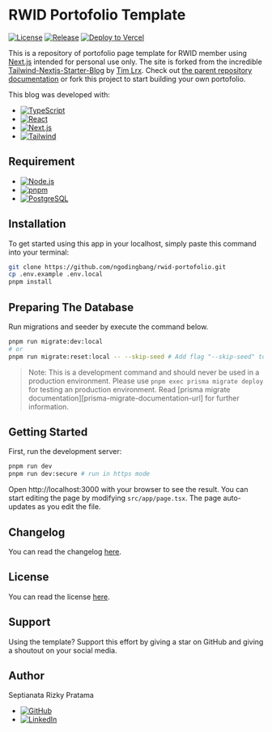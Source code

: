 # RWID Portofolio Template

[![License](https://badgen.net/github/license/ngodingbang/rwid-portofolio "License")](LICENSE.md)
[![Release](https://badgen.net/github/release/ngodingbang/rwid-portofolio "Release")](https://github.com/ngodingbang/rwid-portofolio/releases)
[![Deploy to Vercel](https://github.com/ngodingbang/rwid-portofolio/actions/workflows/main.yml/badge.svg "Deploy to Vercel")](https://github.com/ngodingbang/rwid-portofolio/actions/workflows/main.yml)

This is a repository of portofolio page template for RWID member using [Next.js](https://nextjs.org) intended for personal use only. The site is forked from the incredible [Tailwind-Nextjs-Starter-Blog](https://github.com/timlrx/tailwind-nextjs-starter-blog) by [Tim Lrx](https://github.com/timlrx). Check out [the parent repository documentation](https://github.com/timlrx/tailwind-nextjs-starter-blog/blob/main/README.md) or fork this project to start building your own portofolio.

This blog was developed with:

- [![TypeScript](https://img.shields.io/badge/TypeScript_5.6.2-007ACC?style=for-the-badge&logo=typescript&logoColor=white "TypeScript")](https://www.typescriptlang.org)
- [![React](https://img.shields.io/badge/React_18.3.1-20232A?style=for-the-badge&logo=react&logoColor=61DAFB "React")](https://react.dev)
- [![Next.js](https://img.shields.io/badge/nextjs_14.2.12-000000?style=for-the-badge&logo=next.js&logoColor=white "Next.js")](https://nextjs.org)
- [![Tailwind](https://img.shields.io/badge/Tailwind_CSS_3.4.12-38B2AC?style=for-the-badge&logo=tailwind-css&logoColor=white "Tailwind")](https://tailwindcss.com)

## Requirement

- [![Node.js](https://img.shields.io/badge/Node.js_20.18.0-43853D?style=for-the-badge&logo=node.js&logoColor=white "Node.js")](https://nodejs.org)
- [![pnpm](https://img.shields.io/badge/pnpm_9.14.1-F69220?style=for-the-badge&logo=pnpm&logoColor=white "pnpm")](https://pnpm.io)
- [![PostgreSQL](https://img.shields.io/badge/PostgreSQL_17.0-316192?style=for-the-badge&logo=postgresql&logoColor=white "PostgreSQL")](https://www.postgresql.org)

## Installation

To get started using this app in your localhost, simply paste this command into your terminal:

```bash
git clone https://github.com/ngodingbang/rwid-portofolio.git
cp .env.example .env.local
pnpm install
```

## Preparing The Database

Run migrations and seeder by execute the command below.

```bash
pnpm run migrate:dev:local
# or
pnpm run migrate:reset:local -- --skip-seed # Add flag "--skip-seed" to run the migration without seeding and flag "--source_path=YOUR_ENV_PATH" to change the default .env path value.
```

> Note: This is a development command and should never be used in a production environment. Please use `pnpm exec prisma migrate deploy` for testing an production environment. Read [prisma migrate documentation][prisma-migrate-documentation-url] for further information.

## Getting Started

First, run the development server:

```bash
pnpm run dev
pnpm run dev:secure # run in https mode
```

Open http://localhost:3000 with your browser to see the result. You can start editing the page by modifying `src/app/page.tsx`. The page auto-updates as you edit the file.

## Changelog

You can read the changelog [here](CHANGELOG.md).

## License

You can read the license [here](LICENSE.md).

## Support

Using the template? Support this effort by giving a star on GitHub and giving a shoutout on your social media.

## Author

Septianata Rizky Pratama

- [![GitHub](https://img.shields.io/badge/GitHub-100000?style=for-the-badge&logo=github&logoColor=white "GitHub")](https://github.com/ianriizky)
- [![LinkedIn](https://img.shields.io/badge/LinkedIn-white?style=for-the-badge&logo=linkedin&colorB=0a66c2 "LinkedIn")](https://www.linkedin.com/in/ianrizky)
